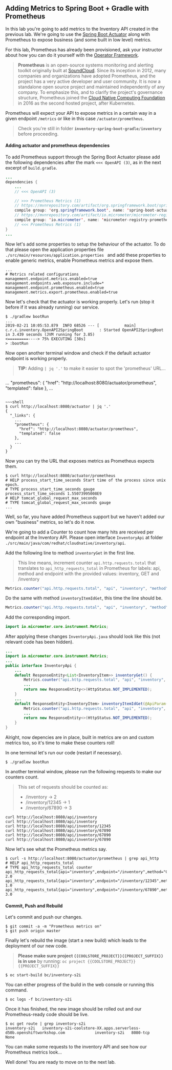 ## Adding Metrics to Spring Boot + Gradle with Prometheus
In this lab you're going to add metrics to the Inventory API created in the previous lab. We're going to use the [Spring Boot Actuator](https://docs.spring.io/spring-boot/docs/current/reference/htmlsingle/#production-ready) along with Prometheus to expose business (and some built in low level) metrics.

For this lab, Prometheus has already been provisioned, ask your instructor about how you can do it yourself with the [Operator Framework](https://docs.openshift.com/container-platform/3.11/install_config/installing-operator-framework.html).

> **Prometheus** is an open-source systems monitoring and alerting toolkit originally built at [SoundCloud](http://soundcloud.com/). Since its inception in 2012, many companies and organizations have adopted Prometheus, and the project has a very active developer and user community. It is now a standalone open source project and maintained independently of any company. To emphasize this, and to clarify the project's governance structure, Prometheus joined the [Cloud Native Computing Foundation](https://cncf.io/) in 2016 as the second hosted project, after Kubernetes.

Prometheus will expect your API to expose metrics in a certain way in a given endpoint `/metrics` or like in this case `/actuator/prometheus`.

> Check you're still in folder **`inventory-spring-boot-gradle/inventory`** before proceeding.

#### Adding actuator and prometheus dependencies

To add Prometheus support through the Spring Boot Actuator please add the following dependencies after the mark `<<< OpenAPI (3)`, as in the next excerpt of `build.gradle`.

~~~java
...
dependencies {
	...
	// <<< OpenAPI (3)

	// >>> Prometheus Metrics (1)
	// https://mvnrepository.com/artifact/org.springframework.boot/spring-boot-actuator-autoconfigure
	compile group: 'org.springframework.boot', name: 'spring-boot-actuator-autoconfigure', version: '2.1.3.RELEASE'
	// https://mvnrepository.com/artifact/io.micrometer/micrometer-registry-prometheus
	compile group: 'io.micrometer', name: 'micrometer-registry-prometheus', version: '1.1.3'
	// <<< Prometheus Metrics (1)
}
...
~~~

Now let's add some properties to setup the behaviour of the actuator. To do that please open the application properties file `./src/main/resources/application.properties `  and add these properties to enable generic metrics, enable Prometheus metrics and expose them.

~~~properties
...
# Metrics related configurations
management.endpoint.metrics.enabled=true
management.endpoints.web.exposure.include=*
management.endpoint.prometheus.enabled=true
management.metrics.export.prometheus.enabled=true
~~~

Now let's check that the actuator is working properly. Let's run (stop it before if it was already running) our service.

~~~shell
$ ./gradlew bootRun
...
2019-02-21 10:05:53.879  INFO 68526 --- [           main] c.r.c.inventory.OpenAPI2SpringBoot       : Started OpenAPI2SpringBoot in 3.439 seconds (JVM running for 3.85)
<=========----> 75% EXECUTING [38s]
> :bootRun
~~~

Now open another terminal window and check if the default actuator endpoint is working properly.

> **TIP:** Adding `| jq '.'` to make it easier to spot the 'prometheus' URL...
> 
> ~~~json
...
"prometheus": {
      "href": "http://localhost:8080/actuator/prometheus",
      "templated": false
},
...
~~~

~~~shell
$ curl http://localhost:8080/actuator | jq '.'
{
  "_links": {
    ...
    "prometheus": {
      "href": "http://localhost:8080/actuator/prometheus",
      "templated": false
    },
    ...
  }
}
~~~

Now you can try the URL that exposes metrics as Prometheus expects them.

~~~shell
$ curl http://localhost:8080/actuator/prometheus
# HELP process_start_time_seconds Start time of the process since unix epoch.
# TYPE process_start_time_seconds gauge
process_start_time_seconds 1.55073995008E9
# HELP tomcat_global_request_max_seconds  
# TYPE tomcat_global_request_max_seconds gauge
...
~~~

Well, so far, you have added Prometheus support but we haven't added our own "business" metrics, so let's do it now.

We're going to add a Counter to count how many hits are received per endpoint at the Inventory API. Please open interface `InventoryApi` at folder `./src/main/java/com/redhat/cloudnative/inventory/api`.

Add the following line to method `inventoryGet` in the first line.

> This line means, increment counter `api.http.requests.total` that translates to `api_http_requests_total` in Prometheus for labels: api, method and endpoint with the provided values: inventory, GET and /inventory

~~~java
Metrics.counter("api.http.requests.total", "api", "inventory", "method", "GET", "endpoint", "/inventory").increment();
~~~

Do the same with method `inventoryItemIdGet`, this time the line should be.

~~~java
Metrics.counter("api.http.requests.total", "api", "inventory", "method", "GET", "endpoint", "/inventory/" + itemId).increment();
~~~

Add the corresponding import.

~~~java
import io.micrometer.core.instrument.Metrics;
~~~

After applying these changes `InventoryApi.java` should look like this (not relevant code has been hidden).

~~~java
...
import io.micrometer.core.instrument.Metrics;
...
public interface InventoryApi {
    ...
    default ResponseEntity<List<InventoryItem>> inventoryGet() {
        Metrics.counter("api.http.requests.total", "api", "inventory", "method", "GET", "endpoint", "/inventory").increment();
        ...
        return new ResponseEntity<>(HttpStatus.NOT_IMPLEMENTED);
    }
    ...
    default ResponseEntity<InventoryItem> inventoryItemIdGet(@ApiParam(value = "",required=true) @PathVariable("itemId") String itemId) {
        Metrics.counter("api.http.requests.total", "api", "inventory", "method", "GET", "endpoint", "/inventory/" + itemId).increment();
        ...
        return new ResponseEntity<>(HttpStatus.NOT_IMPLEMENTED);
    }
}
~~~

Alright, now depencies are in place, built in metrics are on and custom metrics too, so it's time to make these counters roll!

In one terminal let's run our code (restart if necessary).

~~~shell
$ ./gradlew bootRun
~~~

In another terminal window, please run the following requests to make our counters count.

> This set of requests should be counted as:
> 
> * /inventory -> 2
> * /inventory/12345 -> 1
> * /inventory/67890 -> 3


~~~shell
curl http://localhost:8080/api/inventory
curl http://localhost:8080/api/inventory
curl http://localhost:8080/api/inventory/12345
curl http://localhost:8080/api/inventory/67890
curl http://localhost:8080/api/inventory/67890
curl http://localhost:8080/api/inventory/67890
~~~

Now let's see what the Prometheus metrics say.

~~~shell
$ curl -s http://localhost:8080/actuator/prometheus | grep api_http
# HELP api_http_requests_total  
# TYPE api_http_requests_total counter
api_http_requests_total{api="inventory",endpoint="/inventory",method="GET",} 2.0
api_http_requests_total{api="inventory",endpoint="/inventory/12345",method="GET",} 1.0
api_http_requests_total{api="inventory",endpoint="/inventory/67890",method="GET",} 3.0
~~~

#### Commit, Push and Rebuild

Let's commit and push our changes.

~~~shell
$ git commit -a -m "Prometheus metrics on"
$ git push origin master
~~~

Finally let's rebuild the image (start a new build) which leads to the deployment of our new code.

> **Please make sure project `{{COOLSTORE_PROJECT}}{{PROJECT_SUFFIX}}` is in use** by running: `oc project {{COOLSTORE_PROJECT}}{{PROJECT_SUFFIX}}`

~~~shell
$ oc start-build bc/inventory-s2i
~~~

You can either progress of the build in the web console or running this command.

~~~shell
$ oc logs -f bc/inventory-s2i
~~~

Once it has finished, the new image should be rolled out and our Prometheus-ready code should be live.

~~~shell
$ oc get route | grep inventory-s2i
inventory-s2i   inventory-s2i-coolstore-XX.apps.serverless-d50b.openshiftworkshop.com             inventory-s2i   8080-tcp                 None
~~~

You can make some requests to the inventory API and see how our Prometheus metrics look...

Well done! You are ready to move on to the next lab.
